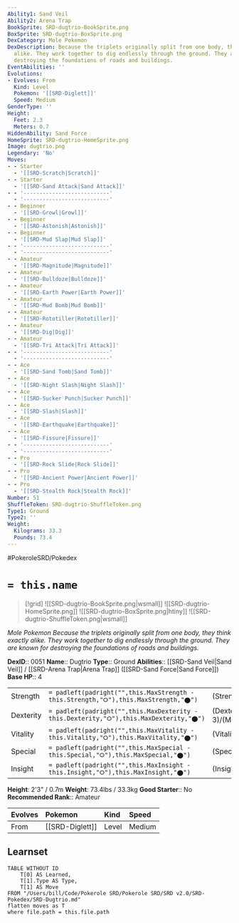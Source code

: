 ```yaml
---
Ability1: Sand Veil
Ability2: Arena Trap
BookSprite: SRD-dugtrio-BookSprite.png
BoxSprite: SRD-dugtrio-BoxSprite.png
DexCategory: Mole Pokemon
DexDescription: Because the triplets originally split from one body, they think exactly
  alike. They work together to dig endlessly through the ground. They are known for
  destroying the foundations of roads and buildings.
EventAbilities: ''
Evolutions:
- Evolves: From
  Kind: Level
  Pokemon: '[[SRD-Diglett]]'
  Speed: Medium
GenderType: ''
Height:
  Feet: 2.3
  Meters: 0.7
HiddenAbility: Sand Force
HomeSprite: SRD-dugtrio-HomeSprite.png
Image: dugtrio.png
Legendary: 'No'
Moves:
- - Starter
  - '[[SRD-Scratch|Scratch]]'
- - Starter
  - '[[SRD-Sand Attack|Sand Attack]]'
- - '---------------------------'
  - '---------------------------'
- - Beginner
  - '[[SRD-Growl|Growl]]'
- - Beginner
  - '[[SRD-Astonish|Astonish]]'
- - Beginner
  - '[[SRD-Mud Slap|Mud Slap]]'
- - '---------------------------'
  - '---------------------------'
- - Amateur
  - '[[SRD-Magnitude|Magnitude]]'
- - Amateur
  - '[[SRD-Bulldoze|Bulldoze]]'
- - Amateur
  - '[[SRD-Earth Power|Earth Power]]'
- - Amateur
  - '[[SRD-Mud Bomb|Mud Bomb]]'
- - Amateur
  - '[[SRD-Rototiller|Rototiller]]'
- - Amateur
  - '[[SRD-Dig|Dig]]'
- - Amateur
  - '[[SRD-Tri Attack|Tri Attack]]'
- - '---------------------------'
  - '---------------------------'
- - Ace
  - '[[SRD-Sand Tomb|Sand Tomb]]'
- - Ace
  - '[[SRD-Night Slash|Night Slash]]'
- - Ace
  - '[[SRD-Sucker Punch|Sucker Punch]]'
- - Ace
  - '[[SRD-Slash|Slash]]'
- - Ace
  - '[[SRD-Earthquake|Earthquake]]'
- - Ace
  - '[[SRD-Fissure|Fissure]]'
- - '---------------------------'
  - '---------------------------'
- - Pro
  - '[[SRD-Rock Slide|Rock Slide]]'
- - Pro
  - '[[SRD-Ancient Power|Ancient Power]]'
- - Pro
  - '[[SRD-Stealth Rock|Stealth Rock]]'
Number: 51
ShuffleToken: SRD-dugtrio-ShuffleToken.png
Type1: Ground
Type2: ''
Weight:
  Kilograms: 33.3
  Pounds: 73.4
---
```


#PokeroleSRD/Pokedex

# `= this.name`

> [!grid]
> ![[SRD-dugtrio-BookSprite.png|wsmall]]
> ![[SRD-dugtrio-HomeSprite.png]]
> ![[SRD-dugtrio-BoxSprite.png|htiny]]
> ![[SRD-dugtrio-ShuffleToken.png|wsmall]]


*Mole Pokemon*
*Because the triplets originally split from one body, they think exactly alike. They work together to dig endlessly through the ground. They are known for destroying the foundations of roads and buildings.*

**DexID**:: 0051
**Name**:: Dugtrio
**Type**:: Ground
**Abilities**:: [[SRD-Sand Veil|Sand Veil]] / [[SRD-Arena Trap|Arena Trap]] ([[SRD-Sand Force|Sand Force]])
**Base HP**:: 4

|           |                                                                                        |                                          |
| --------- | -------------------------------------------------------------------------------------- | ---------------------------------------- |
| Strength  | `= padleft(padright("",this.MaxStrength - this.Strength,"⭘"),this.MaxStrength,"⬤")`    | (Strength::2)/(MaxStrength::5)   |
| Dexterity | `= padleft(padright("",this.MaxDexterity - this.Dexterity,"⭘"),this.MaxDexterity,"⬤")` | (Dexterity:: 3)/(MaxDexterity::7) |
| Vitality  | `= padleft(padright("",this.MaxVitality - this.Vitality,"⭘"),this.MaxVitality,"⬤")`    | (Vitality::2)/(MaxVitality::4)   |
| Special   | `= padleft(padright("",this.MaxSpecial - this.Special,"⭘"),this.MaxSpecial,"⬤")`       | (Special::2)/(MaxSpecial::4)     |
| Insight   | `= padleft(padright("",this.MaxInsight - this.Insight,"⭘"),this.MaxInsight,"⬤")`       | (Insight::2)/(MaxInsight::5)     |

**Height**: 2'3" / 0.7m
**Weight**: 73.4lbs / 33.3kg
**Good Starter**:: No
**Recommended Rank**:: Amateur

| Evolves   | Pokemon         | Kind   | Speed   |
|:----------|:----------------|:-------|:--------|
| From      | [[SRD-Diglett]] | Level  | Medium  |

## Learnset

```dataview
TABLE WITHOUT ID
    T[0] AS Learned,
    T[1].Type AS Type,
    T[1] AS Move
FROM "/Users/bill/Code/Pokerole SRD/Pokerole SRD/SRD v2.0/SRD-Pokedex/SRD-Dugtrio.md"
flatten moves as T
where file.path = this.file.path
```

